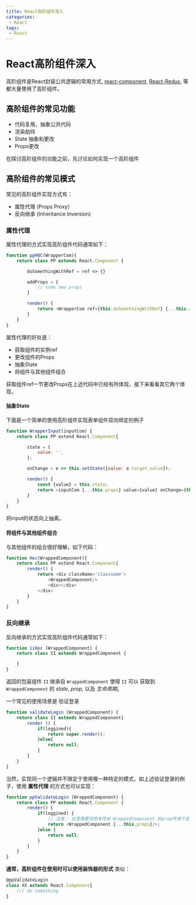 ```yaml
---
title: React高阶组件深入
categories:
 - React
tags:
 - React
---
```


# React高阶组件深入

高阶组件是React封装公共逻辑的常用方式, [react-component](https://react-component.github.io/badgeboard), [React-Redux](https://https://github.com/reduxjs/react-redux), 等都大量使用了高阶组件。

## 高阶组件的常见功能

* 代码复用，抽象公共代码
* 渲染劫持
* State 抽象和更改
* Props更改

在探讨高阶组件的功能之前，先讨论如何实现一个高阶组件

## 高阶组件的常见模式

常见的高阶组件实现方式有：

* 属性代理 (Props Proxy）
* 反向继承 (Inheritance Inversion)

### 属性代理

属性代理的方式实现高阶组件代码通常如下：

``` js
function ppHOC(WrapperCom){
    return class PP extends React.Component {

        doSomethingWithRef = ref => {}

        addProps = {
            // some new props
        }

        render() {
            return <WrapperCom ref={this.doSomethingWithRef} {...this.addProps}/>
        }
    }
}
```

属性代理的好处是：

* 获取组件的实例ref
* 更改组件的Props
* 抽象State
* 将组件与其他组件组合

获取组件ref一节更改Props在上述代码中已经有所体现，接下来看看其它两个体现。

#### 抽象State

下面是一个简单的使用高阶组件实现表单组件双向绑定的例子

``` js
function WrapperInput(inputCom) {
    return class PP extend React.Component{

        state = {
            value: '',
        };

        onChange = e => this.setState({value: e.target.value});

        render() {
            const {value} = this.state;
            return <inputCom {...this.props} value={value} onChange={this.onChange}/>
        }
    }
}
```

将input的状态向上抽离。

#### 将组件与其他组件组合

与其他组件的组合很好理解，如下代码：

``` js
function Hoc(WrappedComponent){
    return class PP extend React.Component{
        render() {
            return <div className='classname'>
                <WrappedComponent/>
                <div></div>
            </div>
        }
    }
}
```
### 反向继承

反向继承的方式实现高阶组件代码通常如下：

``` js
function iiHoc (WrappedComponent) {
    return class II extends WrappedComponent {

    }
}
```

返回的包装组件 `II` 继承自 `WrappedComponent` 使得 `II` 可以 获取到 `WrappedComponent` 的 *state*, *prop*, 以及 *生命周期*。 

一个常见的使用场景是 验证登录
``` js
function validateLogin (WrappedComponent) {
    return class II extends WrappedComponent{
        render () {
            if(loggined){
                return super.render();
            }else{ 
                return null;
            }
        }
    }
}
```

当然，实现同一个逻辑并不限定于使用哪一种特定的模式，如上述验证登录的例子，使用 **属性代理** 的方式也可以实现：

``` js
function ppValidateLogin (WrappedComponent) {
    return class PP extends React.Component {
        render() {
            if(loggined) {
                // 注意： 这里需要将原本传给 WrappedComponent 的prop传递下去
                return <WrappedComponent {...this.props}/>;
            }else {
                return null;
            }
        }
    }
}
```

**通常，高阶组件在使用时可以使用装饰器的形式** 类似：

``` js
@ppValidateLogin
class XX extends React.Component{
    /// do something
}
```









